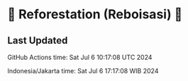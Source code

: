 
# 🌳 Reforestation (Reboisasi) 🌲

## Last Updated

GitHub Actions time: Sat Jul  6 10:17:08 UTC 2024

Indonesia/Jakarta time: Sat Jul  6 17:17:08 WIB 2024
